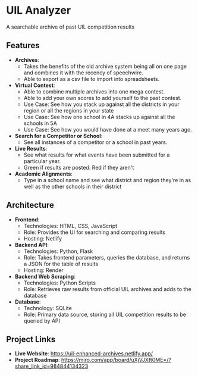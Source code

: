 # UIL Analyzer
A searchable archive of past UIL competition results

## Features
  - **Archives**:
    - Takes the benefits of the old archive system being all on one page and combines it with the recency of speechwire.
    - Able to export as a csv file to import into spreadsheets.
  - **Virtual Contest**:
    - Able to combine multiple archives into one mega contest.
    - Able to add your own scores to add yourself to the past contest.
    - Use Case: See how you stack up against all the districts in your region or all the regions in your state
    - Use Case: See how one school in 4A stacks up against all the schools in 5A
    - Use Case: See how you would have done at a meet many years ago.
  - **Search for a Competitor or School**:
    - See all instances of a competitor or a school in past years.
  - **Live Results**:
    - See what results for what events have been submitted for a particular year.
    - Green if results are posted. Red if they aren't
  - **Academic Alignments**:
    - Type in a school name and see what district and region they're in as well as the other schools in their district

## Architecture
  - **Frontend**:
    - Technologies: HTML, CSS, JavaScript
    - Role: Provides the UI for searching and comparing results
    - Hosting: Netlify
  - **Backend API**:
    - Technologies: Python, Flask
    - Role: Takes frontend parameters, queries the database, and returns a JSON for the table of results
    - Hosting: Render
  - **Backend Web Scraping**:
    - Technologies: Python Scripts
    - Role: Retrieves raw results from official UIL archives and adds to the database
  - **Database**:
    - Technology: SQLite
    - Role: Primary data source, storing all UIL competition results to be queried by API

## Project Links
  - **Live Website**: https://uil-enhanced-archives.netlify.app/
  - **Project Roadmap**: https://miro.com/app/board/uXjVJXft0ME=/?share_link_id=984844134323
